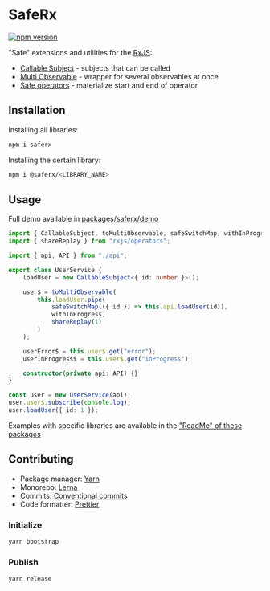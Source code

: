 # SafeRx

[![npm version](https://badge.fury.io/js/saferx.svg)](https://badge.fury.io/js/saferx)

"Safe" extensions and utilities for the [RxJS](https://github.com/ReactiveX/rxjs):

-   [Callable Subject](https://github.com/KrickRay/saferx/tree/main/packages/callable-subject) - subjects that can be called
-   [Multi Observable](https://github.com/KrickRay/saferx/tree/main/packages/multi-observable) - wrapper for several observables at once
-   [Safe operators](https://github.com/KrickRay/saferx/tree/main/packages/safe) - materialize start and end of operator

## Installation

Installing all libraries:

```sh
npm i saferx
```

Installing the certain library:

```sh
npm i @saferx/<LIBRARY_NAME>
```

## Usage

Full demo available in [packages/saferx/demo](https://github.com/KrickRay/saferx/tree/main/packages/saferx/demo)

```ts
import { CallableSubject, toMultiObservable, safeSwitchMap, withInProgress } from "saferx";
import { shareReplay } from "rxjs/operators";

import { api, API } from "./api";

export class UserService {
    loadUser = new CallableSubject<{ id: number }>();

    user$ = toMultiObservable(
        this.loadUser.pipe(
            safeSwitchMap(({ id }) => this.api.loadUser(id)),
            withInProgress,
            shareReplay(1)
        )
    );

    userError$ = this.user$.get("error");
    userInProgress$ = this.user$.get("inProgress");

    constructor(private api: API) {}
}

const user = new UserService(api);
user.user$.subscribe(console.log);
user.loadUser({ id: 1 });
```

Examples with specific libraries are available in the ["ReadMe" of these packages](https://github.com/KrickRay/saferx/tree/main/packages)

## Contributing

-   Package manager: [Yarn](https://yarnpkg.com/)
-   Monorepo: [Lerna](https://github.com/lerna/lerna)
-   Commits: [Conventional commits](https://www.conventionalcommits.org/en/v1.0.0/#summary)
-   Code formatter: [Prettier](https://prettier.io/)

### Initialize

```sh
yarn bootstrap
```

### Publish

```sh
yarn release
```
